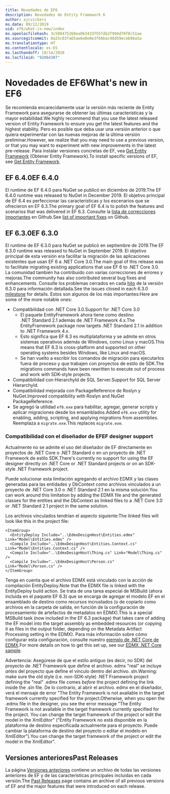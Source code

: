 ```yaml
---
title: Novedades de EF6
description: Novedades de Entity Framework 6
author: ajcvickers
ms.date: 09/12/2019
uid: ef6/what-is-new/index
ms.openlocfilehash: 3c588475268ea063433f55fdb2f994d70f8c51ae
ms.sourcegitcommit: 0a25c03fa65ae6e0e0e3f66bac48d59eceb96a5a
ms.translationtype: HT
ms.contentlocale: es-ES
ms.lasthandoff: 10/14/2020
ms.locfileid: "92064307"
---
```

# <a name="whats-new-in-ef6"></a><span data-ttu-id="ef45b-103">Novedades de EF6</span><span class="sxs-lookup"><span data-stu-id="ef45b-103">What's new in EF6</span></span>

<span data-ttu-id="ef45b-104">Se recomienda encarecidamente usar la versión más reciente de Entity Framework para asegurarse de obtener las últimas características y la mayor estabilidad.</span><span class="sxs-lookup"><span data-stu-id="ef45b-104">We highly recommend that you use the latest released version of Entity Framework to ensure you get the latest features and the highest stability.</span></span>
<span data-ttu-id="ef45b-105">Pero es posible que deba usar una versión anterior o que quiera experimentar con las nuevas mejoras de la última versión preliminar.</span><span class="sxs-lookup"><span data-stu-id="ef45b-105">However, we realize that you may need to use a previous version, or that you may want to experiment with new improvements in the latest pre-release.</span></span>
<span data-ttu-id="ef45b-106">Para instalar versiones concretas de EF, vea [Get Entity Framework](xref:ef6/fundamentals/install) (Obtener Entity Framework).</span><span class="sxs-lookup"><span data-stu-id="ef45b-106">To install specific versions of EF, see [Get Entity Framework](xref:ef6/fundamentals/install).</span></span>

## <a name="ef-640"></a><span data-ttu-id="ef45b-107">EF 6.4.0</span><span class="sxs-lookup"><span data-stu-id="ef45b-107">EF 6.4.0</span></span>

<span data-ttu-id="ef45b-108">El runtime de EF 6.4.0 para NuGet se publicó en diciembre de 2019.</span><span class="sxs-lookup"><span data-stu-id="ef45b-108">The EF 6.4.0 runtime was released to NuGet in December  2019.</span></span> <span data-ttu-id="ef45b-109">El objetivo principal de EF 6.4 es perfeccionar las características y los escenarios que se ofrecieron en EF 6.3.</span><span class="sxs-lookup"><span data-stu-id="ef45b-109">The primary goal of EF 6.4 is to polish the features and scenarios that was delivered in EF 6.3.</span></span> <span data-ttu-id="ef45b-110">Consulte la [lista de correcciones importantes](https://github.com/dotnet/ef6/milestone/14?closed=1) en Github.</span><span class="sxs-lookup"><span data-stu-id="ef45b-110">See [list of important fixes](https://github.com/dotnet/ef6/milestone/14?closed=1) on Github.</span></span>

## <a name="ef-630"></a><span data-ttu-id="ef45b-111">EF 6.3.0</span><span class="sxs-lookup"><span data-stu-id="ef45b-111">EF 6.3.0</span></span>

<span data-ttu-id="ef45b-112">El runtime de EF 6.3.0 para NuGet se publicó en septiembre de 2019.</span><span class="sxs-lookup"><span data-stu-id="ef45b-112">The EF 6.3.0 runtime was released to NuGet in September 2019.</span></span> <span data-ttu-id="ef45b-113">El objetivo principal de esta versión era facilitar la migración de las aplicaciones existentes que usan EF 6 a .NET Core 3.0.</span><span class="sxs-lookup"><span data-stu-id="ef45b-113">The main goal of this release was to facilitate migrating existing applications that use EF 6 to .NET Core 3.0.</span></span> <span data-ttu-id="ef45b-114">La comunidad también ha contribuido con varias correcciones de errores y mejoras.</span><span class="sxs-lookup"><span data-stu-id="ef45b-114">The community has also contributed several bug fixes and enhancements.</span></span> <span data-ttu-id="ef45b-115">Consulte los problemas cerrados en cada [hito](https://github.com/aspnet/EntityFramework6/milestones?state=closed) de la versión 6.3.0 para información detallada.</span><span class="sxs-lookup"><span data-stu-id="ef45b-115">See the issues closed in each 6.3.0 [milestone](https://github.com/aspnet/EntityFramework6/milestones?state=closed) for details.</span></span> <span data-ttu-id="ef45b-116">Estos son algunos de los más importantes:</span><span class="sxs-lookup"><span data-stu-id="ef45b-116">Here are some of the more notable ones:</span></span>

- <span data-ttu-id="ef45b-117">Compatibilidad con .NET Core 3.0.</span><span class="sxs-lookup"><span data-stu-id="ef45b-117">Support for .NET Core 3.0</span></span>
  - <span data-ttu-id="ef45b-118">El paquete EntityFramework ahora tiene como destino .NET Standard 2.1 además de .NET Framework 4.x.</span><span class="sxs-lookup"><span data-stu-id="ef45b-118">The EntityFramework package now targets .NET Standard 2.1 in addition to .NET Framework 4.x.</span></span>
  - <span data-ttu-id="ef45b-119">Esto significa que EF 6.3 es multiplataforma y se admite en otros sistemas operativos además de Windows, como Linux y macOS.</span><span class="sxs-lookup"><span data-stu-id="ef45b-119">This means that EF 6.3 is cross-platform and supported on other operating systems besides Windows, like Linux and macOS.</span></span>
  - <span data-ttu-id="ef45b-120">Se han vuelto a escribir los comandos de migración para ejecutarlos fuera de proceso y que trabajen con proyectos de estilo de SDK.</span><span class="sxs-lookup"><span data-stu-id="ef45b-120">The migrations commands have been rewritten to execute out of process and work with SDK-style projects.</span></span>
- <span data-ttu-id="ef45b-121">Compatibilidad con HierarchyId de SQL Server.</span><span class="sxs-lookup"><span data-stu-id="ef45b-121">Support for SQL Server HierarchyId.</span></span>
- <span data-ttu-id="ef45b-122">Compatibilidad mejorada con PackageReference de Roslyn y NuGet.</span><span class="sxs-lookup"><span data-stu-id="ef45b-122">Improved compatibility with Roslyn and NuGet PackageReference.</span></span>
- <span data-ttu-id="ef45b-123">Se agregó la utilidad `ef6.exe` para habilitar, agregar, generar scripts y aplicar migraciones desde los ensamblados.</span><span class="sxs-lookup"><span data-stu-id="ef45b-123">Added `ef6.exe` utility for enabling, adding, scripting, and applying migrations from assemblies.</span></span> <span data-ttu-id="ef45b-124">Reemplaza a `migrate.exe`.</span><span class="sxs-lookup"><span data-stu-id="ef45b-124">This replaces `migrate.exe`.</span></span>

### <a name="ef-designer-support"></a><span data-ttu-id="ef45b-125">Compatibilidad con el diseñador de EF</span><span class="sxs-lookup"><span data-stu-id="ef45b-125">EF designer support</span></span>

<span data-ttu-id="ef45b-126">Actualmente no se admite el uso del diseñador de EF directamente en proyectos de .NET Core o .NET Standard o en un proyecto de .NET Framework de estilo SDK.</span><span class="sxs-lookup"><span data-stu-id="ef45b-126">There's currently no support for using the EF designer directly on .NET Core or .NET Standard projects or on an SDK-style .NET Framework project.</span></span> 

<span data-ttu-id="ef45b-127">Puede solucionar esta limitación agregando el archivo EDMX y las clases generadas para las entidades y DbContext como archivos vinculados a un proyecto de .NET Core 3.0 o .NET Standard 2.1 en la misma solución.</span><span class="sxs-lookup"><span data-stu-id="ef45b-127">You can work around this limitation by adding the EDMX file and the generated classes for the entities and the DbContext as linked files to a .NET Core 3.0 or .NET Standard 2.1 project in the same solution.</span></span>

<span data-ttu-id="ef45b-128">Los archivos vinculados tendrían el aspecto siguiente:</span><span class="sxs-lookup"><span data-stu-id="ef45b-128">The linked files will look like this in the project file:</span></span>

``` csproj 
<ItemGroup>
  <EntityDeploy Include="..\EdmxDesignHost\Entities.edmx" Link="Model\Entities.edmx" />
  <Compile Include="..\EdmxDesignHost\Entities.Context.cs" Link="Model\Entities.Context.cs" />
  <Compile Include="..\EdmxDesignHost\Thing.cs" Link="Model\Thing.cs" />
  <Compile Include="..\EdmxDesignHost\Person.cs" Link="Model\Person.cs" />
</ItemGroup>
```

<span data-ttu-id="ef45b-129">Tenga en cuenta que el archivo EDMX está vinculado con la acción de compilación EntityDeploy.</span><span class="sxs-lookup"><span data-stu-id="ef45b-129">Note that the EDMX file is linked with the EntityDeploy build action.</span></span> <span data-ttu-id="ef45b-130">Se trata de una tarea especial de MSBuild (ahora incluida en el paquete EF 6.3) que se encarga de agregar el modelo EF en el ensamblado de destino como recursos incrustados (o de copiarlo como archivos en la carpeta de salida, en función de la configuración de procesamiento de artefactos de metadatos en EDMX).</span><span class="sxs-lookup"><span data-stu-id="ef45b-130">This is a special MSBuild task (now included in the EF 6.3 package) that takes care of adding the EF model into the target assembly as embedded resources (or copying it as files in the output folder, depending on the Metadata Artifact Processing setting in the EDMX).</span></span> <span data-ttu-id="ef45b-131">Para más información sobre cómo configurar esta configuración, consulte nuestro [ejemplo de .NET Core de EDMX](https://aka.ms/EdmxDotNetCoreSample).</span><span class="sxs-lookup"><span data-stu-id="ef45b-131">For more details on how to get this set up, see our [EDMX .NET Core sample](https://aka.ms/EdmxDotNetCoreSample).</span></span>

<span data-ttu-id="ef45b-132">Advertencia: Asegúrese de que el estilo antiguo (es decir, no SDK) del proyecto de .NET Framework que define el archivo. edmx "real" se incluye _antes_ del proyecto que define el vínculo dentro del archivo. sln.</span><span class="sxs-lookup"><span data-stu-id="ef45b-132">Warning: make sure the old style (i.e. non-SDK-style) .NET Framework project defining the "real" .edmx file comes _before_ the project defining the link inside the .sln file.</span></span> <span data-ttu-id="ef45b-133">De lo contrario, al abrir el archivo. edmx en el diseñador, verá el mensaje de error "The Entity Framework is not available in the target framework currently specified for the project.</span><span class="sxs-lookup"><span data-stu-id="ef45b-133">Otherwise, when you open the .edmx file in the designer, you see the error message "The Entity Framework is not available in the target framework currently specified for the project.</span></span> <span data-ttu-id="ef45b-134">You can change the target framework of the project or edit the model in the XmlEditor" ("Entity Framework no está disponible en la plataforma de destino especificada actualmente para el proyecto. Puede cambiar la plataforma de destino del proyecto o editar el modelo en XmlEditor").</span><span class="sxs-lookup"><span data-stu-id="ef45b-134">You can change the target framework of the project or edit the model in the XmlEditor".</span></span>

## <a name="past-releases"></a><span data-ttu-id="ef45b-135">Versiones anteriores</span><span class="sxs-lookup"><span data-stu-id="ef45b-135">Past Releases</span></span>

<span data-ttu-id="ef45b-136">La página [Versiones anteriores](xref:ef6/what-is-new/past-releases) contiene un archivo de todas las versiones anteriores de EF y de las características principales incluidas en cada versión.</span><span class="sxs-lookup"><span data-stu-id="ef45b-136">The [Past Releases](xref:ef6/what-is-new/past-releases) page contains an archive of all previous versions of EF and the major features that were introduced on each release.</span></span>

